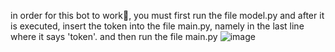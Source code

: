 in order for this bot to work🚀, you must first run the file model.py and after it is executed, insert the token into the file main.py, namely in the last line where it says 'token'. and then run the file main.py ![image](https://github.com/pashKacapiBaraKodland/ai-bot/assets/156570934/dfbe8319-9b6c-4396-98f8-857e1cb615e5)


